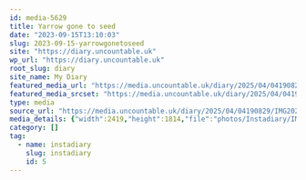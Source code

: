 ```yaml
---
id: media-5629
title: Yarrow gone to seed
date: "2023-09-15T13:10:03"
slug: 2023-09-15-yarrowgonetoseed
site: "https://diary.uncountable.uk"
wp_url: "https://diary.uncountable.uk"
root_slug: diary
site_name: My Diary
featured_media_url: "https://media.uncountable.uk/diary/2025/04/04190829/IMG20230915141003.webp"
featured_media_srcset: "https://media.uncountable.uk/diary/2025/04/04190829/IMG20230915141003-300x225.webp 300w, https://media.uncountable.uk/diary/2025/04/04190829/IMG20230915141003-1024x768.webp 1024w, https://media.uncountable.uk/diary/2025/04/04190829/IMG20230915141003-150x150.webp 150w, https://media.uncountable.uk/diary/2025/04/04190829/IMG20230915141003-640x480.webp 640w, https://media.uncountable.uk/diary/2025/04/04190829/IMG20230915141003.webp 2419w"
type: media
source_url: "https://media.uncountable.uk/diary/2025/04/04190829/IMG20230915141003.webp"
media_details: {"width":2419,"height":1814,"file":"photos/Instadiary/IMG20230915141003.webp","filesize":180116,"sizes":{"medium":{"file":"IMG20230915141003-300x225.webp","width":300,"height":225,"filesize":21712,"mime_type":"image/webp","source_url":"https://media.uncountable.uk/diary/2025/04/04190829/IMG20230915141003-300x225.webp"},"large":{"file":"IMG20230915141003-1024x768.webp","width":1024,"height":768,"filesize":123202,"mime_type":"image/webp","source_url":"https://media.uncountable.uk/diary/2025/04/04190829/IMG20230915141003-1024x768.webp"},"thumbnail":{"file":"IMG20230915141003-150x150.webp","width":150,"height":150,"filesize":9678,"mime_type":"image/webp","source_url":"https://media.uncountable.uk/diary/2025/04/04190829/IMG20230915141003-150x150.webp"},"mobwidth":{"file":"IMG20230915141003-640x480.webp","width":640,"height":480,"filesize":67048,"mime_type":"image/webp","source_url":"https://media.uncountable.uk/diary/2025/04/04190829/IMG20230915141003-640x480.webp"},"full":{"file":"IMG20230915141003.webp","width":2419,"height":1814,"mime_type":"image/webp","source_url":"https://media.uncountable.uk/diary/2025/04/04190829/IMG20230915141003.webp"}},"image_meta":{"aperture":"0","credit":"","camera":"","caption":"","created_timestamp":"0","copyright":"","focal_length":"0","iso":"0","shutter_speed":"0","title":"","orientation":"0","keywords":[]}}
category: []
tag:
  - name: instadiary
    slug: instadiary
    id: 5
---
```


